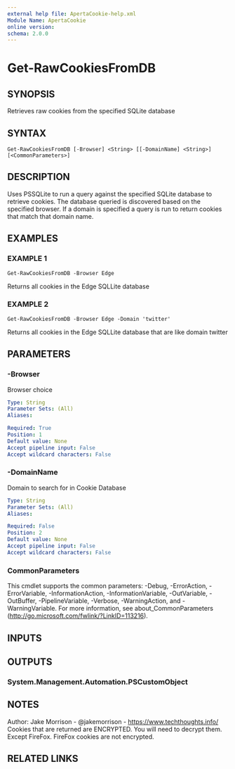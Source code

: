 ```yaml
---
external help file: ApertaCookie-help.xml
Module Name: ApertaCookie
online version:
schema: 2.0.0
---
```


# Get-RawCookiesFromDB

## SYNOPSIS
Retrieves raw cookies from the specified SQLite database

## SYNTAX

```
Get-RawCookiesFromDB [-Browser] <String> [[-DomainName] <String>] [<CommonParameters>]
```

## DESCRIPTION
Uses PSSQLite to run a query against the specified SQLite database to retrieve cookies.
The database queried is discovered based on the specified browser.
If a domain is specified a query is run to return cookies that match that domain name.

## EXAMPLES

### EXAMPLE 1
```
Get-RawCookiesFromDB -Browser Edge
```

Returns all cookies in the Edge SQLLite database

### EXAMPLE 2
```
Get-RawCookiesFromDB -Browser Edge -Domain 'twitter'
```

Returns all cookies in the Edge SQLLite database that are like domain twitter

## PARAMETERS

### -Browser
Browser choice

```yaml
Type: String
Parameter Sets: (All)
Aliases:

Required: True
Position: 1
Default value: None
Accept pipeline input: False
Accept wildcard characters: False
```

### -DomainName
Domain to search for in Cookie Database

```yaml
Type: String
Parameter Sets: (All)
Aliases:

Required: False
Position: 2
Default value: None
Accept pipeline input: False
Accept wildcard characters: False
```

### CommonParameters
This cmdlet supports the common parameters: -Debug, -ErrorAction, -ErrorVariable, -InformationAction, -InformationVariable, -OutVariable, -OutBuffer, -PipelineVariable, -Verbose, -WarningAction, and -WarningVariable.
For more information, see about_CommonParameters (http://go.microsoft.com/fwlink/?LinkID=113216).

## INPUTS

## OUTPUTS

### System.Management.Automation.PSCustomObject
## NOTES
Author: Jake Morrison - @jakemorrison - https://www.techthoughts.info/
Cookies that are returned are ENCRYPTED.
You will need to decrypt them.
Except FireFox.
FireFox cookies are not encrypted.

## RELATED LINKS

